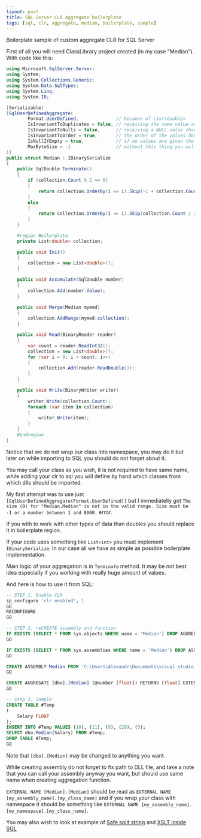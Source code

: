 ```yaml
---
layout: post
title: SQL Server CLR Aggregate boilerplate
tags: [sql, clr, aggregate, median, boilerplate, sample]
---
```


Boilerplate sample of custom aggregate CLR for SQL Server

First of all you will need ClassLibrary project created (in my case "Median"). With code like this:

```csharp
using Microsoft.SqlServer.Server;
using System;
using System.Collections.Generic;
using System.Data.SqlTypes;
using System.Linq;
using System.IO;

[Serializable]
[SqlUserDefinedAggregate(
		Format.UserDefined,              // because of List<double>
		IsInvariantToDuplicates = false, // receiving the same value again changes the result
		IsInvariantToNulls = false,      // receiving a NULL value changes the result
		IsInvariantToOrder = true,       // the order of the values doesn't affect the result
		IsNullIfEmpty = true,            // if no values are given the result is null
		MaxByteSize = -1                 // without this thing you will get "The size (0) for "Median.Median" is not in the valid range. Size must be -1 or a number between 1 and 8000." error
)]
public struct Median : IBinarySerialize
{
	public SqlDouble Terminate()
	{
		if (collection.Count % 2 == 0)
		{
			return collection.OrderBy(i => i).Skip(-1 + collection.Count / 2).Take(2).Average();
		}
		else
		{
			return collection.OrderBy(i => i).Skip(collection.Count / 2).FirstOrDefault();
		}
	}

	#region Boilerplate
	private List<double> collection;

	public void Init()
	{
		collection = new List<double>();
	}

	public void Accumulate(SqlDouble number)
	{
		collection.Add(number.Value);
	}

	public void Merge(Median mymed)
	{
		collection.AddRange(mymed.collection);
	}

	public void Read(BinaryReader reader)
	{
		var count = reader.ReadInt32();
		collection = new List<double>();
		for (var i = 0; i < count; i++)
		{
			collection.Add(reader.ReadDouble());
		}
	}

	public void Write(BinaryWriter writer)
	{
		writer.Write(collection.Count);
		foreach (var item in collection)
		{
			writer.Write(item);
		}
	}
	#endregion
}
```

Notice that we do not wrap our class into namespace, you may do it but later on while importing to SQL you should do not forget about it.

You may call your class as you wish, it is not required to have same name, while adding your clr to sql you will define by hand which classes from which dlls should be imported.

My first attempt was to use just `[SqlUserDefinedAggregate(Format.UserDefined)]` but I immediatelly got `The size (0) for "Median.Median" is not in the valid range. Size must be -1 or a number between 1 and 8000.` error.

If you with to work with other types of data than doubles you should replace it in boilerplate region.

If your code uses something like `List<int>` you must implement `IBinarySerialize`. In our case all we have as simple as possible boilerplate implementation.

Main logic of your aggregation is in `Terminate` method. It may be not best idea especially if you working with really huge amount of values.

And here is how to use it from SQL:

```sql
-- STEP 1. Enable CLR
sp_configure 'clr enabled', 1
GO
RECONFIGURE
GO

-- STEP 2. reCREATE assembly and function
IF EXISTS (SELECT * FROM sys.objects WHERE name = 'Median') DROP AGGREGATE Median
GO

IF EXISTS (SELECT * FROM sys.assemblies WHERE name = 'Median') DROP ASSEMBLY Median
GO

CREATE ASSEMBLY Median FROM 'C:\Users\Alexandr\Documents\visual studio 2015\Projects\Median\Median\bin\Debug\Median.dll'
GO

CREATE AGGREGATE [dbo].[Median] (@number [float]) RETURNS [float] EXTERNAL NAME [Median].[Median]
GO

-- Step 3. Sample
CREATE TABLE #Temp
(
	Salary FLOAT
);
INSERT INTO #Temp VALUES (10), (11), (9), (20), (5);
SELECT dbo.Median(Salary) FROM #Temp;
DROP TABLE #Temp;
GO
```

Note that `[dbo].[Median]` may be changed to anything you want.

While creating assembly do not forget to fix path to DLL file, and take a note that you can call your assembly anyway you want, but should use same name when creating aggregation function.

`EXTERNAL NAME [Median].[Median]` should be read as `EXTERNAL NAME [my_assembly_name].[my_class_name]` and if you wrap your class with namespace it should be something like `EXTERNAL NAME [my_assembly_name].[my_namespace].[my_class_name]`.


You may also wish to look at example of [Safe split string](http://mac-blog.org.ua/sql-clr-split-string/) and [XSLT inside SQL](http://mac-blog.org.ua/sql-xml-csharp/#xslt-your-xml-right-inside-sql)
